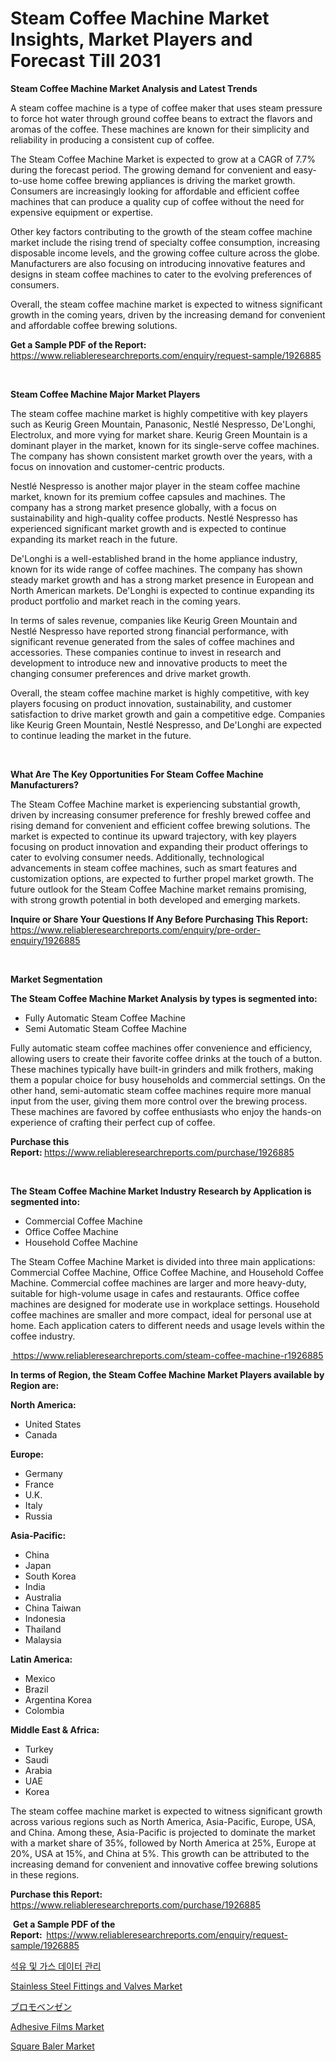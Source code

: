 <p><h1>Steam Coffee Machine Market Insights, Market Players and Forecast Till 2031</h1></p><p><strong>Steam Coffee Machine Market Analysis and Latest Trends</strong></p>
<p><p>A steam coffee machine is a type of coffee maker that uses steam pressure to force hot water through ground coffee beans to extract the flavors and aromas of the coffee. These machines are known for their simplicity and reliability in producing a consistent cup of coffee.</p><p>The Steam Coffee Machine Market is expected to grow at a CAGR of 7.7% during the forecast period. The growing demand for convenient and easy-to-use home coffee brewing appliances is driving the market growth. Consumers are increasingly looking for affordable and efficient coffee machines that can produce a quality cup of coffee without the need for expensive equipment or expertise.</p><p>Other key factors contributing to the growth of the steam coffee machine market include the rising trend of specialty coffee consumption, increasing disposable income levels, and the growing coffee culture across the globe. Manufacturers are also focusing on introducing innovative features and designs in steam coffee machines to cater to the evolving preferences of consumers.</p><p>Overall, the steam coffee machine market is expected to witness significant growth in the coming years, driven by the increasing demand for convenient and affordable coffee brewing solutions.</p></p>
<p><strong>Get a Sample PDF of the Report:&nbsp;</strong> <a href="https://www.reliableresearchreports.com/enquiry/request-sample/1926885">https://www.reliableresearchreports.com/enquiry/request-sample/1926885</a></p>
<p>&nbsp;</p>
<p><strong>Steam Coffee Machine Major Market Players</strong></p>
<p><p>The steam coffee machine market is highly competitive with key players such as Keurig Green Mountain, Panasonic, Nestlé Nespresso, De'Longhi, Electrolux, and more vying for market share. Keurig Green Mountain is a dominant player in the market, known for its single-serve coffee machines. The company has shown consistent market growth over the years, with a focus on innovation and customer-centric products.</p><p>Nestlé Nespresso is another major player in the steam coffee machine market, known for its premium coffee capsules and machines. The company has a strong market presence globally, with a focus on sustainability and high-quality coffee products. Nestlé Nespresso has experienced significant market growth and is expected to continue expanding its market reach in the future.</p><p>De'Longhi is a well-established brand in the home appliance industry, known for its wide range of coffee machines. The company has shown steady market growth and has a strong market presence in European and North American markets. De'Longhi is expected to continue expanding its product portfolio and market reach in the coming years.</p><p>In terms of sales revenue, companies like Keurig Green Mountain and Nestlé Nespresso have reported strong financial performance, with significant revenue generated from the sales of coffee machines and accessories. These companies continue to invest in research and development to introduce new and innovative products to meet the changing consumer preferences and drive market growth.</p><p>Overall, the steam coffee machine market is highly competitive, with key players focusing on product innovation, sustainability, and customer satisfaction to drive market growth and gain a competitive edge. Companies like Keurig Green Mountain, Nestlé Nespresso, and De'Longhi are expected to continue leading the market in the future.</p></p>
<p>&nbsp;</p>
<p><strong>What Are The Key Opportunities For Steam Coffee Machine Manufacturers?</strong></p>
<p><p>The Steam Coffee Machine market is experiencing substantial growth, driven by increasing consumer preference for freshly brewed coffee and rising demand for convenient and efficient coffee brewing solutions. The market is expected to continue its upward trajectory, with key players focusing on product innovation and expanding their product offerings to cater to evolving consumer needs. Additionally, technological advancements in steam coffee machines, such as smart features and customization options, are expected to further propel market growth. The future outlook for the Steam Coffee Machine market remains promising, with strong growth potential in both developed and emerging markets.</p></p>
<p><strong>Inquire or Share Your Questions If Any Before Purchasing This Report:</strong> <a href="https://www.reliableresearchreports.com/enquiry/pre-order-enquiry/1926885">https://www.reliableresearchreports.com/enquiry/pre-order-enquiry/1926885</a></p>
<p>&nbsp;</p>
<p><strong>Market Segmentation</strong></p>
<p><strong>The Steam Coffee Machine Market Analysis by types is segmented into:</strong></p>
<p><ul><li>Fully Automatic Steam Coffee Machine</li><li>Semi Automatic Steam Coffee Machine</li></ul></p>
<p><p>Fully automatic steam coffee machines offer convenience and efficiency, allowing users to create their favorite coffee drinks at the touch of a button. These machines typically have built-in grinders and milk frothers, making them a popular choice for busy households and commercial settings. On the other hand, semi-automatic steam coffee machines require more manual input from the user, giving them more control over the brewing process. These machines are favored by coffee enthusiasts who enjoy the hands-on experience of crafting their perfect cup of coffee.</p></p>
<p><strong>Purchase this Report:&nbsp;</strong><a href="https://www.reliableresearchreports.com/purchase/1926885">https://www.reliableresearchreports.com/purchase/1926885</a></p>
<p>&nbsp;</p>
<p><strong>The Steam Coffee Machine Market Industry Research by Application is segmented into:</strong></p>
<p><ul><li>Commercial Coffee Machine</li><li>Office Coffee Machine</li><li>Household Coffee Machine</li></ul></p>
<p><p>The Steam Coffee Machine Market is divided into three main applications: Commercial Coffee Machine, Office Coffee Machine, and Household Coffee Machine. Commercial coffee machines are larger and more heavy-duty, suitable for high-volume usage in cafes and restaurants. Office coffee machines are designed for moderate use in workplace settings. Household coffee machines are smaller and more compact, ideal for personal use at home. Each application caters to different needs and usage levels within the coffee industry.</p></p>
<p><a href="https://www.reliableresearchreports.com/steam-coffee-machine-r1926885">&nbsp;https://www.reliableresearchreports.com/steam-coffee-machine-r1926885</a></p>
<p><strong>In terms of Region, the Steam Coffee Machine Market Players available by Region are:</strong></p>
<p>
    <p> <strong> North America: </strong>
        <ul>
            <li>United States</li>
            <li>Canada</li>
        </ul>
        </p> 
    <p> <strong> Europe: </strong>
        <ul>
            <li>Germany</li>
            <li>France</li>
            <li>U.K.</li>
            <li>Italy</li>
            <li>Russia</li>
        </ul>
        </p> 
    <p> <strong> Asia-Pacific: </strong>
        <ul>
            <li>China</li>
            <li>Japan</li>
            <li>South Korea</li>
            <li>India</li>
            <li>Australia</li>
            <li>China Taiwan</li>
            <li>Indonesia</li>
            <li>Thailand</li>
            <li>Malaysia</li>
        </ul>
        </p> 
    <p> <strong> Latin America: </strong>
        <ul>
            <li>Mexico</li>
            <li>Brazil</li>
            <li>Argentina Korea</li>
            <li>Colombia</li>
        </ul>
        </p> 
    <p> <strong> Middle East & Africa: </strong>
        <ul>
            <li>Turkey</li>
            <li>Saudi</li>
            <li>Arabia</li>
            <li>UAE</li>
            <li>Korea</li>
        </ul>
    </p>
    </p>
<p><p>The steam coffee machine market is expected to witness significant growth across various regions such as North America, Asia-Pacific, Europe, USA, and China. Among these, Asia-Pacific is projected to dominate the market with a market share of 35%, followed by North America at 25%, Europe at 20%, USA at 15%, and China at 5%. This growth can be attributed to the increasing demand for convenient and innovative coffee brewing solutions in these regions.</p></p>
<p><strong>Purchase this Report: </strong><a href="https://www.reliableresearchreports.com/purchase/1926885">https://www.reliableresearchreports.com/purchase/1926885</a></p>
<p>&nbsp;<strong>Get a Sample PDF of the Report:&nbsp;&nbsp;</strong><a href="https://www.reliableresearchreports.com/enquiry/request-sample/1926885">https://www.reliableresearchreports.com/enquiry/request-sample/1926885</a></p>
<p><strong></strong></p>
<p><p><a href="https://github.com/hzumrdvas204296/Market-Research-Report-List-1/blob/main/253622025480.md">석유 및 가스 데이터 관리</a></p><p><a href="https://github.com/changoleonlaverguenzanoexiste/Market-Research-Report-List-2/blob/main/stainless-steel-fittings-and-valves-market.md">Stainless Steel Fittings and Valves Market</a></p><p><a href="https://github.com/luffiazaza/Market-Research-Report-List-1/blob/main/181166128018.md">ブロモベンゼン</a></p><p><a href="https://issuu.com/reportprime-2/docs/adhesive-films-market-size-2030.pptx">Adhesive Films Market</a></p><p><a href="https://github.com/tamvrosiya/Market-Research-Report-List-3/blob/main/square-baler-market.md">Square Baler Market</a></p></p>